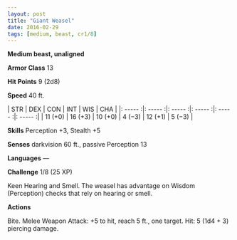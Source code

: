 ```yaml
---
layout: post
title: "Giant Weasel"
date: 2016-02-29
tags: [medium, beast, cr1/8]
---
```


**Medium beast, unaligned**

**Armor Class** 13

**Hit Points** 9 (2d8)

**Speed** 40 ft.

|   STR   |   DEX   |   CON   |   INT   |   WIS   |   CHA   |
|: ----- :|: ----- :|: ----- :|: ----- :|: ----- :|: ----- :|
| 11 (+0) | 16 (+3) | 10 (+0) | 4 (−3) | 12 (+1) | 5 (−3) |

**Skills** Perception +3, Stealth +5 

**Senses** darkvision 60 ft., passive Perception 13 

**Languages** — 

**Challenge** 1/8 (25 XP)

Keen Hearing and Smell. The weasel has advantage on Wisdom (Perception) checks that rely on hearing or smell. 

**Actions**

Bite. Melee Weapon Attack: +5 to hit, reach 5 ft., one target. Hit: 5 (1d4 + 3) piercing damage.
